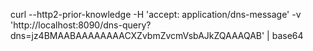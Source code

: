curl --http2-prior-knowledge -H 'accept: application/dns-message' -v 'http://localhost:8090/dns-query?dns=jz4BMAABAAAAAAAACXZvbmZvcmVsbAJkZQAAAQAB' | base64
